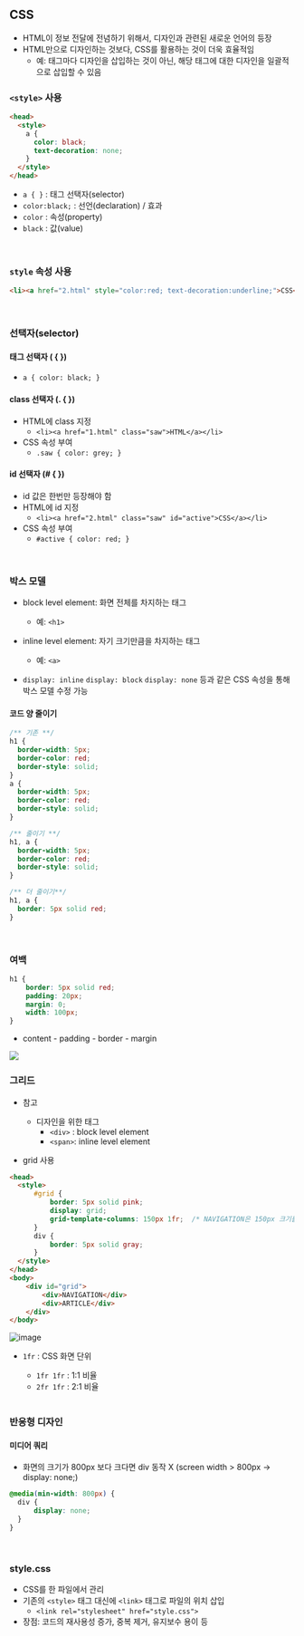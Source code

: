 ## CSS
- HTML이 정보 전달에 전념하기 위해서, 디자인과 관련된 새로운 언어의 등장
- HTML만으로 디자인하는 것보다, CSS를 활용하는 것이 더욱 효율적임
  - 예: 태그마다 디자인을 삽입하는 것이 아닌, 해당 태그에 대한 디자인을 일괄적으로 삽입할 수 있음

### `<style>` 사용
```html
<head>
  <style>
    a {
      color: black;
      text-decoration: none;
    }
  </style>
</head>
```
- `a { }` : 태그 선택자(selector)
- `color:black;` : 선언(declaration) / 효과
- `color` : 속성(property)
- `black` : 값(value)

<br>

### `style` 속성 사용
```html
<li><a href="2.html" style="color:red; text-decoration:underline;">CSS</a></li>
```

<br>

### 선택자(selector)
#### 태그 선택자 ( { })
- `a { color: black; }`

#### class 선택자 (. { })
- HTML에 class 지정
  - `<li><a href="1.html" class="saw">HTML</a></li>`
- CSS 속성 부여
  - `.saw { color: grey; }`

#### id 선택자 (# { })
- id 값은 한번만 등장해야 함
- HTML에 id 지정
  - `<li><a href="2.html" class="saw" id="active">CSS</a></li>`
- CSS 속성 부여
  - `#active { color: red; }`

<br>

### 박스 모델
- block level element: 화면 전체를 차지하는 태그
  - 예: `<h1>`
- inline level element: 자기 크기만큼을 차지하는 태그
  - 예: `<a>`

- `display: inline` `display: block` `display: none`  등과 같은 CSS 속성을 통해 박스 모델 수정 가능

#### 코드 양 줄이기
```css
/** 기존 **/
h1 {
  border-width: 5px;
  border-color: red;
  border-style: solid;
}
a {
  border-width: 5px;
  border-color: red;
  border-style: solid;
}

/** 줄이기 **/
h1, a {
  border-width: 5px;
  border-color: red;
  border-style: solid;
}

/** 더 줄이기**/
h1, a {
  border: 5px solid red;
}
```

<br>

### 여백
```css
h1 {
    border: 5px solid red;
    padding: 20px;
    margin: 0;
    width: 100px;
}
```

- content - padding - border - margin

<img src="https://static.javatpoint.com/csspages/images/margin-padding.png">

<br>

### 그리드
- 참고
  - 디자인을 위한 태그
    - `<div>` : block level element
    - `<span>`: inline level element

- grid 사용
```html
<head>
  <style>
      #grid {
          border: 5px solid pink;
          display: grid;
          grid-template-columns: 150px 1fr;  /* NAVIGATION은 150px 크기를, ARTICLE은 나머지 크기를 가짐 */
      }
      div {
          border: 5px solid gray;
      }
  </style>
</head>
<body>
    <div id="grid">
        <div>NAVIGATION</div>
        <div>ARTICLE</div>
    </div>
</body>
```

![image](https://user-images.githubusercontent.com/87802191/219864751-597a8f96-5481-40ca-ab87-b71acfcedbee.png)

- `1fr` : CSS 화면 단위
  - `1fr 1fr` : 1:1 비율
  - `2fr 1fr` : 2:1 비율

  <br>

### 반응형 디자인
#### 미디어 쿼리
- 화면의 크기가 800px 보다 크다면 div 동작 X (screen width > 800px -> display: none;)
```css
@media(min-width: 800px) {
  div {
      display: none;
  }
}
```

<br>

### style.css
- CSS를 한 파일에서 관리
- 기존의 `<style>` 태그 대신에 `<link>` 태그로 파일의 위치 삽입
  - `<link rel="stylesheet" href="style.css">`
- 장점: 코드의 재사용성 증가, 중복 제거, 유지보수 용이 등